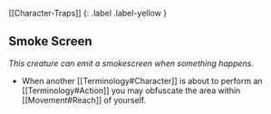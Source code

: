 [[Character-Traps]]
{: .label .label-yellow }
## Smoke Screen
*This creature can emit a smokescreen when something happens.*

* When another [[Terminology#Character]] is about to perform an [[Terminology#Action]] you may obfuscate the area within [[Movement#Reach]] of yourself.